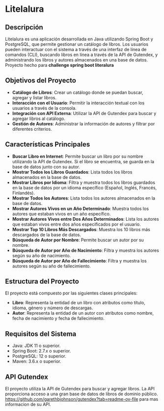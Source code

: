 # Litelalura
## Descripción
Litelalura es una aplicación desarrollada en Java utilizando Spring Boot y PostgreSQL, que permite gestionar un catálogo de libros. Los usuarios pueden interactuar con el sistema a través de una interfaz de línea de comandos (CLI), buscando libros en línea a través de la API de Gutendex, y administrando los libros y autores almacenados en una base de datos. Proyecto hecho para **challenge spring boot literalura**
## Objetivos del Proyecto
- **Catálogo de Libros**: Crear un catálogo donde se puedan buscar, agregar y listar libros.
- **Interacción con el Usuario**: Permitir la interacción textual con los usuarios a través de la consola.
- **Integración con API Externa**: Utilizar la API de Gutendex para buscar y agregar libros al catálogo.
- **Gestión de Autores**: Administrar la información de autores y filtrar por diferentes criterios.
## Características Principales
- **Buscar Libro en Internet**: Permite buscar un libro por su nombre utilizando la API de Gutendex. Si el libro se encuentra, se guarda en la base de datos junto con su autor.
- **Mostrar Todos los Libros Guardados**: Lista todos los libros almacenados en la base de datos.
- **Mostrar Libros por Idioma**: Filtra y muestra todos los libros guardados en la base de datos por un idioma específico (Español, Inglés, Francés, Finlandés).
- **Mostrar Todos los Autores**: Lista todos los autores almacenados en la base de datos.
- **Mostrar Autores Vivos en un Año Determinado**: Muestra todos los autores que estaban vivos en un año específico.
- **Mostrar Autores Vivos entre Dos Años Determinados**: Lista los autores que estaban vivos entre dos años especificados por el usuario.
- **Mostrar Top 10 Libros Más Descargados**: Muestra los 10 libros más descargados de la base de datos.
- **Búsqueda de Autor por Nombre**: Permite buscar un autor por su nombre.
- **Búsqueda de Autor por Año de Nacimiento**: Filtra y muestra los autores según su año de nacimiento.
- **Búsqueda de Autor por Año de Fallecimiento**: Filtra y muestra los autores según su año de fallecimiento.
## Estructura del Proyecto
El proyecto está compuesto por las siguientes clases principales:
- **Libro**: Representa la entidad de un libro con atributos como título, idioma, género y número de descargas.
- **Autor**: Representa la entidad de un autor con atributos como nombre, fecha de nacimiento y fecha de fallecimiento.
## Requisitos del Sistema
- Java: JDK 11 o superior.
- Spring Boot: 2.7.x o superior.
- PostgreSQL: 12 o superior.
- Maven: 3.6.x o superior.
## API Gutendex
El proyecto utiliza la API de Gutendex para buscar y agregar libros. La API proporciona acceso a una gran base de datos de libros de dominio público. https://github.com/garethbjohnson/gutendex?tab=readme-ov-file para mas informacion de su API.
